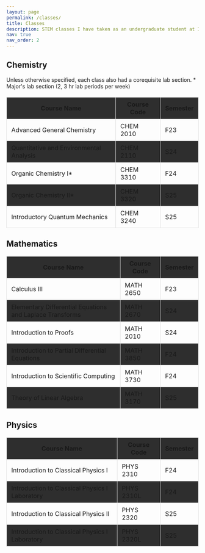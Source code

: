 ```yaml
---
layout: page
permalink: /classes/
title: Classes
description: STEM classes I have taken as an undergraduate student at Iowa State.
nav: true
nav_order: 2
---
```


<html lang="en">
<head>
    <meta charset="UTF-8">
    <meta name="viewport" content="width=device-width, initial-scale=1.0">
    <title>Classes</title>
    <style>
        table {
            width: 100%;
            border-collapse: collapse;
            margin: 20px 0;
        }
        th, td {
            border: 1px solid #ddd;
            padding: 8px 12px;
        }
        th {
            background-color: #2e2e2e;
        }
        tr:nth-child(even) {
            background-color: #2e2e2e;
        }
        tr:hover {
            background-color: #2e2e2e;
        }
        /* Left-align the first column */
        .left-aligned {
            text-align: left;
        }
        /* Center-align specific columns */
        .centered {
            text-align: center;
        }
    </style>
</head>
<body>
    <h2>Chemistry</h2>
Unless otherwise specified, each class also had a corequisite lab section.
    <table>
        <colgroup>
            <col class="left-aligned"> <!-- Course Name -->
            <col class="centered"> <!-- Course Code -->
            <col class="centered"> <!-- Semester -->
        </colgroup>
        <thead>
            <tr>
                <th>Course Name</th>
                <th>Course Code</th>
                <th>Semester</th>
            </tr>
        </thead>
        <tbody>
            <tr>
                <td>Advanced General Chemistry</td>
                <td>CHEM 2010</td>
                <td>F23</td>
            </tr>
            <tr>
                <td>Quantitative and Environmental Analysis</td>
                <td>CHEM 2110</td>
                <td>S24</td>
            </tr>
            <tr>
                <td>Organic Chemistry I*</td>
                <td>CHEM 3310</td>
                <td>F24</td>
            </tr>
            <tr>
                <td>Organic Chemistry II*</td>
                <td>CHEM 3320</td>
                <td>S25</td>
            </tr>
            <tr>
                <td>Introductory Quantum Mechanics</td>
                <td>CHEM 3240</td>
                <td>S25</td>
            </tr>
        </tbody>
* Major's lab section (2, 3 hr lab periods per week)
    </table>
    <h2>Mathematics</h2>
    <table>
        <colgroup>
            <col class="left-aligned"> <!-- Course Name -->
            <col class="centered"> <!-- Course Code -->
            <col class="centered"> <!-- Semester -->
        </colgroup>
        <thead>
            <tr>
                <th>Course Name</th>
                <th>Course Code</th>
                <th>Semester</th>
            </tr>
        </thead>
        <tbody>
            <tr>
                <td>Calculus III</td>
                <td>MATH 2650</td>
                <td>F23</td>
            </tr>
            <tr>
                <td>Elementary Differential Equations and Laplace Transforms</td>
                <td>MATH 2670</td>
                <td>S24</td>
            </tr>
            <tr>
                <td>Introduction to Proofs</td>
                <td>MATH 2010</td>
                <td>S24</td>
            </tr>
            <tr>
                <td>Introduction to Partial Differential Equations</td>
                <td>MATH 3850</td>
                <td>F24</td>
            </tr>
            <tr>
                <td>Introduction to Scientific Computing</td>
                <td>MATH 3730</td>
                <td>F24</td>
            </tr>
            <tr>
                <td>Theory of Linear Algebra</td>
                <td>MATH 3170</td>
                <td>S25</td>
            </tr>
        </tbody>
    </table>
    <h2>Physics</h2>
    <table>
        <colgroup>
            <col class="left-aligned"> <!-- Course Name -->
            <col class="centered"> <!-- Course Code -->
            <col class="centered"> <!-- Semester -->
        </colgroup>
        <thead>
            <tr>
                <th>Course Name</th>
                <th>Course Code</th>
                <th>Semester</th>
            </tr>
        </thead>
        <tbody>
            <tr>
                <td>Introduction to Classical Physics I</td>
                <td>PHYS 2310</td>
                <td>F24</td>
            </tr>
            <tr>
                <td>Introduction to Classical Physics I Laboratory</td>
                <td>PHYS 2310L</td>
                <td>F24</td>
            </tr>
            <tr>
                <td>Introduction to Classical Physics II</td>
                <td>PHYS 2320</td>
                <td>S25</td>
            </tr>
            <tr>
                <td>Introduction to Classical Physics I Laboratory</td>
                <td>PHYS 2320L</td>
                <td>S25</td>
            </tr>
        </tbody>
    </table>

</body>
</html>

